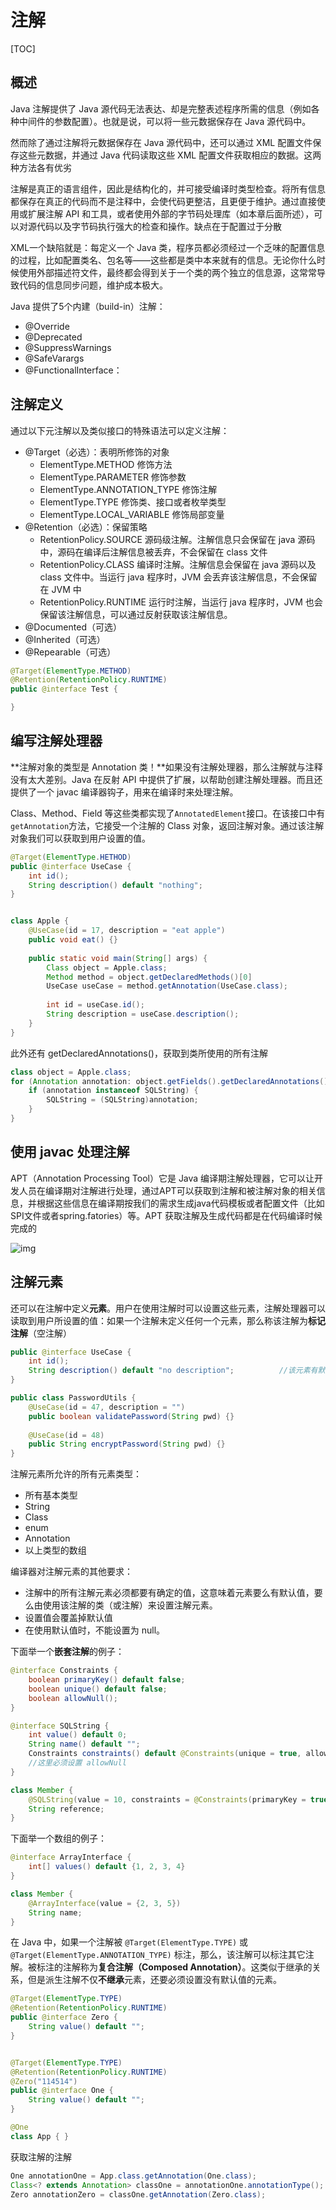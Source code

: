 # 注解

[TOC]

## 概述

Java 注解提供了 Java 源代码无法表达、却是完整表述程序所需的信息（例如各种中间件的参数配置）。也就是说，可以将一些元数据保存在 Java 源代码中。

然而除了通过注解将元数据保存在 Java 源代码中，还可以通过 XML 配置文件保存这些元数据，并通过 Java 代码读取这些 XML 配置文件获取相应的数据。这两种方法各有优劣

注解是真正的语言组件，因此是结构化的，并可接受编译时类型检查。将所有信息都保存在真正的代码而不是注释中，会使代码更整洁，且更便于维护。通过直接使用或扩展注解 API 和工具，或者使用外部的字节码处理库（如本章后面所述），可以对源代码以及字节码执行强大的检查和操作。缺点在于配置过于分散

XML一个缺陷就是：每定义一个 Java 类，程序员都必须经过一个乏味的配置信息的过程，比如配置类名、包名等——这些都是类中本来就有的信息。无论你什么时候使用外部描述符文件，最终都会得到关于一个类的两个独立的信息源，这常常导致代码的信息同步问题，维护成本极大。

Java 提供了5个内建（build-in）注解：

- @Override
- @Deprecated
- @SuppressWarnings
- @SafeVarargs
- @FunctionalInterface：

## 注解定义

通过以下元注解以及类似接口的特殊语法可以定义注解：

- @Target（必选）：表明所修饰的对象
  - ElementType.METHOD 修饰方法
  - ElementType.PARAMETER 修饰参数
  - ElementType.ANNOTATION_TYPE 修饰注解
  - ElementType.TYPE 修饰类、接口或者枚举类型
  - ElementType.LOCAL_VARIABLE 修饰局部变量
- @Retention（必选）：保留策略
  - RetentionPolicy.SOURCE 源码级注解。注解信息只会保留在 java 源码中，源码在编译后注解信息被丢弃，不会保留在 class 文件
  - RetentionPolicy.CLASS 编译时注解。注解信息会保留在 java 源码以及 class 文件中。当运行 java 程序时，JVM 会丢弃该注解信息，不会保留在 JVM 中
  - RetentionPolicy.RUNTIME 运行时注解，当运行 java 程序时，JVM 也会保留该注解信息，可以通过反射获取该注解信息。
- @Documented（可选）
- @Inherited（可选）
- @Repearable（可选）

```java
@Target(ElementType.METHOD)
@Retention(RetentionPolicy.RUNTIME)
public @interface Test {

}
```



## 编写注解处理器

**注解对象的类型是 Annotation 类！**如果没有注解处理器，那么注解就与注释没有太大差别。Java 在反射 API 中提供了扩展，以帮助创建注解处理器。而且还提供了一个 javac 编译器钩子，用来在编译时来处理注解。

Class、Method、Field 等这些类都实现了`AnnotatedElement`接口。在该接口中有`getAnnotation`方法，它接受一个注解的 Class 对象，返回注解对象。通过该注解对象我们可以获取到用户设置的值。







```java
@Target(ElementType.HETHOD)
public @interface UseCase {
    int id();
    String description() default "nothing";
}


class Apple {
    @UseCase(id = 17, description = "eat apple")
    public void eat() {}
    
    public static void main(String[] args) {
        Class object = Apple.class;
        Method method = object.getDeclaredMethods()[0]
        UseCase useCase = method.getAnnotation(UseCase.class);
        
        int id = useCase.id();
        String description = useCase.description();
	}
}
```

此外还有 getDeclaredAnnotations()，获取到类所使用的所有注解

```java
class object = Apple.class;
for (Annotation annotation: object.getFields().getDeclaredAnnotations()) {
	if (annotation instanceof SQLString) {
        SQLString = (SQLString)annotation;
    }
}
```

## 使用 javac 处理注解

APT（Annotation Processing Tool）它是 Java 编译期注解处理器，它可以让开发人员在编译期对注解进行处理，通过APT可以获取到注解和被注解对象的相关信息，并根据这些信息在编译期按我们的需求生成java代码模板或者配置文件（比如SPI文件或者spring.fatories）等。APT 获取注解及生成代码都是在代码编译时候完成的



![img](assets/7d645b5079324c85b4b1da255b139162tplv-k3u1fbpfcp-zoom-in-crop-mark1512000.webp)

## 注解元素

还可以在注解中定义**元素**。用户在使用注解时可以设置这些元素，注解处理器可以读取到用户所设置的值：如果一个注解未定义任何一个元素，那么称该注解为**标记注解**（空注解）

```java
public @interface UseCase {
    int id();
    String description() default "no description";			//该元素有默认值
}

public class PasswordUtils {
    @UseCase(id = 47, description = "")
    public boolean validatePassword(String pwd) {}
    
    @UseCase(id = 48)
    public String encryptPassword(String pwd) {}
}
```



注解元素所允许的所有元素类型：

- 所有基本类型
- String
- Class
- enum
- Annotation
- 以上类型的数组



编译器对注解元素的其他要求：

- 注解中的所有注解元素必须都要有确定的值，这意味着元素要么有默认值，要么由使用该注解的类（或注解）来设置注解元素。
- 设置值会覆盖掉默认值
- 在使用默认值时，不能设置为 null。



下面举一个**嵌套注解**的例子：

```java
@interface Constraints {
    boolean primaryKey() default false;
    boolean unique() default false;
    boolean allowNull();
}

@interface SQLString {
    int value() default 0;
    String name() default "";
    Constraints constraints() default @Constraints(unique = true, allowNull = true);
    //这里必须设置 allowNull
}

class Member {
    @SQLString(value = 10, constraints = @Constraints(primaryKey = true, allowNull = true))
    String reference;
}
```



下面举一个数组的例子：

```java
@interface ArrayInterface {
    int[] values() default {1, 2, 3, 4}
}

class Member {
    @ArrayInterface(value = {2, 3, 5})
    String name;
}
```





在 Java 中，如果一个注解被 `@Target(ElementType.TYPE)` 或 `@Target(ElementType.ANNOTATION_TYPE)` 标注，那么，该注解可以标注其它注解。被标注的注解称为**复合注解（Composed Annotation）**。这类似于继承的关系，但是派生注解不仅**不继承**元素，还要必须设置没有默认值的元素。

~~~java
@Target(ElementType.TYPE)
@Retention(RetentionPolicy.RUNTIME)
public @interface Zero {
    String value() default "";
}


@Target(ElementType.TYPE)
@Retention(RetentionPolicy.RUNTIME)
@Zero("114514")
public @interface One {
    String value() default "";
}

@One
class App { }
~~~

获取注解的注解

~~~java
One annotationOne = App.class.getAnnotation(One.class);  
Class<? extends Annotation> classOne = annotationOne.annotationType(); 
Zero annotationZero = classOne.getAnnotation(Zero.class);
~~~

